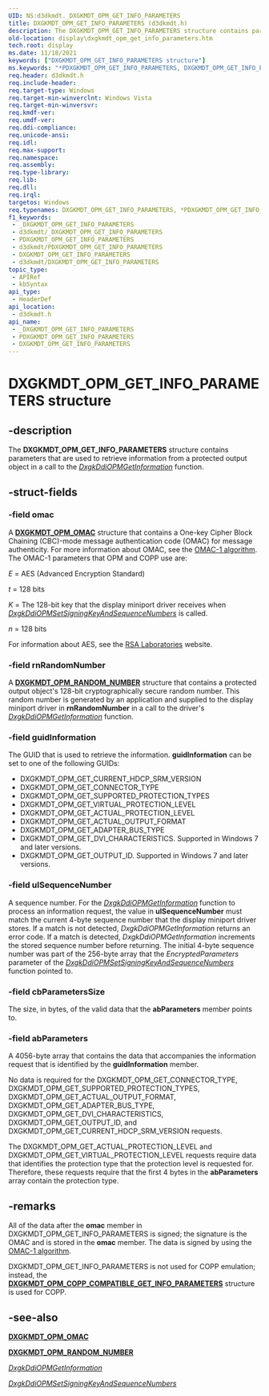 ```yaml
---
UID: NS:d3dkmdt._DXGKMDT_OPM_GET_INFO_PARAMETERS
title: DXGKMDT_OPM_GET_INFO_PARAMETERS (d3dkmdt.h)
description: The DXGKMDT_OPM_GET_INFO_PARAMETERS structure contains parameters that are used to retrieve information from a protected output object in a call to the DxgkDdiOPMGetInformation function.
old-location: display\dxgkmdt_opm_get_info_parameters.htm
tech.root: display
ms.date: 11/18/2021
keywords: ["DXGKMDT_OPM_GET_INFO_PARAMETERS structure"]
ms.keywords: "*PDXGKMDT_OPM_GET_INFO_PARAMETERS, DXGKMDT_OPM_GET_INFO_PARAMETERS, DXGKMDT_OPM_GET_INFO_PARAMETERS structure [Display Devices], DmStructs_e6abe7a0-8285-4f66-97a3-d2c04c70bcd3.xml, PDXGKMDT_OPM_GET_INFO_PARAMETERS, PDXGKMDT_OPM_GET_INFO_PARAMETERS structure pointer [Display Devices], _DXGKMDT_OPM_GET_INFO_PARAMETERS, d3dkmdt/DXGKMDT_OPM_GET_INFO_PARAMETERS, d3dkmdt/PDXGKMDT_OPM_GET_INFO_PARAMETERS, display.dxgkmdt_opm_get_info_parameters"
req.header: d3dkmdt.h
req.include-header: 
req.target-type: Windows
req.target-min-winverclnt: Windows Vista
req.target-min-winversvr: 
req.kmdf-ver: 
req.umdf-ver: 
req.ddi-compliance: 
req.unicode-ansi: 
req.idl: 
req.max-support: 
req.namespace: 
req.assembly: 
req.type-library: 
req.lib: 
req.dll: 
req.irql: 
targetos: Windows
req.typenames: DXGKMDT_OPM_GET_INFO_PARAMETERS, *PDXGKMDT_OPM_GET_INFO_PARAMETERS
f1_keywords:
 - _DXGKMDT_OPM_GET_INFO_PARAMETERS
 - d3dkmdt/_DXGKMDT_OPM_GET_INFO_PARAMETERS
 - PDXGKMDT_OPM_GET_INFO_PARAMETERS
 - d3dkmdt/PDXGKMDT_OPM_GET_INFO_PARAMETERS
 - DXGKMDT_OPM_GET_INFO_PARAMETERS
 - d3dkmdt/DXGKMDT_OPM_GET_INFO_PARAMETERS
topic_type:
 - APIRef
 - kbSyntax
api_type:
 - HeaderDef
api_location:
 - d3dkmdt.h
api_name:
 - _DXGKMDT_OPM_GET_INFO_PARAMETERS
 - PDXGKMDT_OPM_GET_INFO_PARAMETERS
 - DXGKMDT_OPM_GET_INFO_PARAMETERS
---
```


# DXGKMDT_OPM_GET_INFO_PARAMETERS structure

## -description

The **DXGKMDT_OPM_GET_INFO_PARAMETERS** structure contains parameters that are used to retrieve information from a protected output object in a call to the [*DxgkDdiOPMGetInformation*](../dispmprt/nc-dispmprt-dxgkddi_opm_get_information.md) function.

## -struct-fields

### -field omac

A [**DXGKMDT_OPM_OMAC**](ns-d3dkmdt-_dxgkmdt_opm_omac.md) structure that contains a One-key Cipher Block Chaining (CBC)-mode message authentication code (OMAC) for message authenticity. For more information about OMAC, see the [OMAC-1 algorithm](https://go.microsoft.com/fwlink/p/?linkid=70417). The OMAC-1 parameters that OPM and COPP use are:

*E* = AES (Advanced Encryption Standard)

*t* = 128 bits

*K* = The 128-bit key that the display miniport driver receives when [*DxgkDdiOPMSetSigningKeyAndSequenceNumbers*](../dispmprt/nc-dispmprt-dxgkddi_opm_set_signing_key_and_sequence_numbers.md) is called.

*n* = 128 bits

For information about AES, see the [RSA Laboratories](https://www.rsa.com) website.

### -field rnRandomNumber

A [**DXGKMDT_OPM_RANDOM_NUMBER**](ns-d3dkmdt-_dxgkmdt_opm_random_number.md) structure that contains a protected output object's 128-bit cryptographically secure random number. This random number is generated by an application and supplied to the display miniport driver in **rnRandomNumber** in a call to the driver's [*DxgkDdiOPMGetInformation*](../dispmprt/nc-dispmprt-dxgkddi_opm_get_information.md) function.

### -field guidInformation

The GUID that is used to retrieve the information. **guidInformation** can be set to one of the following GUIDs:

* DXGKMDT_OPM_GET_CURRENT_HDCP_SRM_VERSION
* DXGKMDT_OPM_GET_CONNECTOR_TYPE
* DXGKMDT_OPM_GET_SUPPORTED_PROTECTION_TYPES
* DXGKMDT_OPM_GET_VIRTUAL_PROTECTION_LEVEL
* DXGKMDT_OPM_GET_ACTUAL_PROTECTION_LEVEL
* DXGKMDT_OPM_GET_ACTUAL_OUTPUT_FORMAT
* DXGKMDT_OPM_GET_ADAPTER_BUS_TYPE
* DXGKMDT_OPM_GET_DVI_CHARACTERISTICS. Supported in Windows 7 and later versions.
* DXGKMDT_OPM_GET_OUTPUT_ID. Supported in Windows 7 and later versions.

### -field ulSequenceNumber

A sequence number. For the [*DxgkDdiOPMGetInformation*](../dispmprt/nc-dispmprt-dxgkddi_opm_get_information.md) function to process an information request, the value in **ulSequenceNumber** must match the current 4-byte sequence number that the display miniport driver stores. If a match is not detected, *DxgkDdiOPMGetInformation* returns an error code. If a match is detected, *DxgkDdiOPMGetInformation* increments the stored sequence number before returning. The initial 4-byte sequence number was part of the 256-byte array that the *EncryptedParameters* parameter of the [*DxgkDdiOPMSetSigningKeyAndSequenceNumbers*](../dispmprt/nc-dispmprt-dxgkddi_opm_set_signing_key_and_sequence_numbers.md) function pointed to.

### -field cbParametersSize

The size, in bytes, of the valid data that the **abParameters** member points to.

### -field abParameters

A 4056-byte array that contains the data that accompanies the information request that is identified by the **guidInformation** member.

No data is required for the DXGKMDT_OPM_GET_CONNECTOR_TYPE, DXGKMDT_OPM_GET_SUPPORTED_PROTECTION_TYPES, DXGKMDT_OPM_GET_ACTUAL_OUTPUT_FORMAT, DXGKMDT_OPM_GET_ADAPTER_BUS_TYPE, DXGKMDT_OPM_GET_DVI_CHARACTERISTICS, DXGKMDT_OPM_GET_OUTPUT_ID, and DXGKMDT_OPM_GET_CURRENT_HDCP_SRM_VERSION requests.

The DXGKMDT_OPM_GET_ACTUAL_PROTECTION_LEVEL and DXGKMDT_OPM_GET_VIRTUAL_PROTECTION_LEVEL requests require data that identifies the protection type that the protection level is requested for. Therefore, these requests require that the first 4 bytes in the **abParameters** array contain the protection type.

## -remarks

All of the data after the **omac** member in DXGKMDT_OPM_GET_INFO_PARAMETERS is signed; the signature is the OMAC and is stored in the **omac** member. The data is signed by using the [OMAC-1 algorithm](https://go.microsoft.com/fwlink/p/?linkid=70417).

DXGKMDT_OPM_GET_INFO_PARAMETERS is not used for COPP emulation; instead, the [**DXGKMDT_OPM_COPP_COMPATIBLE_GET_INFO_PARAMETERS**](ns-d3dkmdt-_dxgkmdt_opm_copp_compatible_get_info_parameters.md) structure is used for COPP.

## -see-also

[**DXGKMDT_OPM_OMAC**](ns-d3dkmdt-_dxgkmdt_opm_omac.md)

[**DXGKMDT_OPM_RANDOM_NUMBER**](ns-d3dkmdt-_dxgkmdt_opm_random_number.md)

[*DxgkDdiOPMGetInformation*](../dispmprt/nc-dispmprt-dxgkddi_opm_get_information.md)

[*DxgkDdiOPMSetSigningKeyAndSequenceNumbers*](../dispmprt/nc-dispmprt-dxgkddi_opm_set_signing_key_and_sequence_numbers.md)
